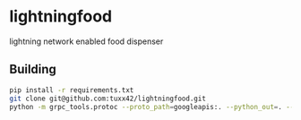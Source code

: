 # lightningfood
lightning network enabled food dispenser

## Building

```bash
pip install -r requirements.txt
git clone git@github.com:tuxx42/lightningfood.git
python -m grpc_tools.protoc --proto_path=googleapis:. --python_out=. --grpc_python_out=. rpc.proto
```
